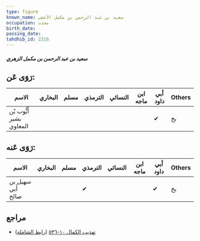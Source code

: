 ```yaml
---
type: figure
known_name: سعيد بن عبد الرحمن بن مكمل الأعشى
occupation: محدث
birth_date:
passing_date:
tahdhib_id: 2316
---
```

##### سعيد بن عبد الرحمن بن مكمل الزهري

## رَوَى عَن:
| الاسم                    | البخاري | مسلم | الترمذي | النسائي | ابن ماجه | أبي داود | Others |
| ------------------------ | ------- | ---- | ------- | ------- | -------- | -------- | ------ |
| أَيُّوب بْن بشير المعاوي |         |      |         |         |          | ✔        | بخ     |
## رَوَى عَنه:
| الاسم             | البخاري | مسلم | الترمذي | النسائي | ابن ماجه | أبي داود | Others |
| ----------------- | ------- | ---- | ------- | ------- | -------- | -------- | ------ |
| سهيل بن أَبي صالح |         |      | ✔       |         |          | ✔        | بخ     |
## مراجع
- [تهذيب الكمال ١٠-٥٣٦](obsidian://open?vault=Tahdhib-al-Kamal&file=Figures/٢٣١٦-سعيد%20بن%20عبد%20الرحمن%20بن%20مكمل%20الزهري) ([رابط الشاملة](https://shamela.ws/book/3722/5308))